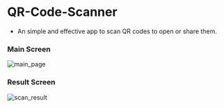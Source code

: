 # QR-Code-Scanner
- An simple and effective app to scan QR codes to open or share them.
### Main Screen
![main_page](https://user-images.githubusercontent.com/48640844/114694956-b24c3400-9d38-11eb-9ffc-01047e66c423.jpg)

### Result Screen
![scan_result](https://user-images.githubusercontent.com/48640844/114694964-b37d6100-9d38-11eb-8827-82c0b9088d25.jpg)

